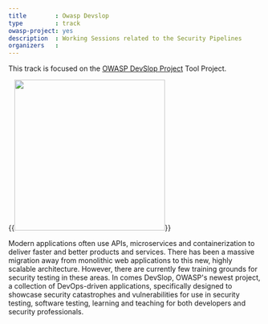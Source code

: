 ```yaml
---
title        : Owasp Devslop
type         : track
owasp-project: yes
description  : Working Sessions related to the Security Pipelines
organizers   : 
---
```


This track is focused on the [OWASP DevSlop Project](https://www.owasp.org/index.php/OWASP_DevSlop_Project) Tool Project.

{{<img src="https://www.owasp.org/images/thumb/c/c1/DevSlop_Logo.jpg/630px-DevSlop_Logo.jpg"
       width="300" >}}

Modern applications often use APIs, microservices and containerization to deliver faster and better products and services.   There has been a massive migration away from monolithic web applications to this new, highly scalable architecture.  However, there are currently few training grounds for security testing in these areas. In comes DevSlop, OWASP's newest project, a collection of DevOps-driven applications, specifically designed to showcase security catastrophes and vulnerabilities for use in security testing, software testing, learning and teaching for both developers and security professionals.




